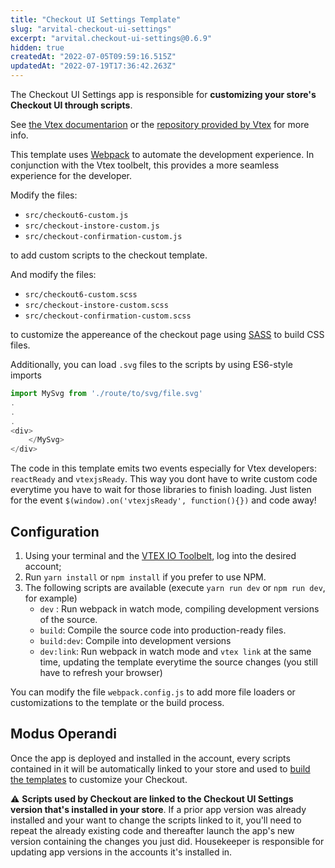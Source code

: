 ```yaml
---
title: "Checkout UI Settings Template"
slug: "arvital-checkout-ui-settings"
excerpt: "arvital.checkout-ui-settings@0.6.9"
hidden: true
createdAt: "2022-07-05T09:59:16.515Z"
updatedAt: "2022-07-19T17:36:42.263Z"
---
```

The Checkout UI Settings app is responsible for **customizing your store's Checkout UI through scripts**.

See [the Vtex documentarion](https://developers.vtex.com/vtex-developer-docs/docs/vtex-checkout-ui-settings) or the [repository provided by Vtex](https://github.com/vtex-apps/checkout-ui-settings) for more info.

This template uses [Webpack](https://webpack.js.org/) to automate the development experience. In conjunction with the Vtex toolbelt, this provides a more seamless
experience for the developer.

Modify the files:

- `src/checkout6-custom.js`
- `src/checkout-instore-custom.js`
- `src/checkout-confirmation-custom.js`

to add custom scripts to the checkout template.

And modify the files:

- `src/checkout6-custom.scss`
- `src/checkout-instore-custom.scss`
- `src/checkout-confirmation-custom.scss`

to customize the appereance of the checkout page using [SASS](https://sass-lang.com/documentation/syntax) to build CSS files.

Additionally, you can load `.svg` files to the scripts by using ES6-style imports
```javascript
import MySvg from './route/to/svg/file.svg'
.
.
.
<div>
	</MySvg>
</div>

```

The code in this template emits two events especially for Vtex developers: `reactReady` and `vtexjsReady`. This way you dont have to write custom code everytime you have to wait for those libraries to finish loading. Just listen for the event `$(window).on('vtexjsReady', function(){})` and code away!

## Configuration

1.  Using your terminal and the [VTEX IO Toolbelt](https://vtex.io/docs/recipes/development/vtex-io-cli-installment-and-command-reference), log into the desired account;
2. Run `yarn install` or `npm install` if you prefer to use NPM.
3. The following scripts are available (execute `yarn run dev` or `npm run dev`, for example)
    - `dev` : Run webpack in watch mode, compiling development versions of the source.
    - `build`: Compile the source code into production-ready files.
    - `build:dev`: Compile into development versions
    - `dev:link`: Run webpack in watch mode and `vtex link` at the same time, updating the template everytime the source changes (you still have to refresh your browser)

You can modify the file `webpack.config.js` to add more file loaders or customizations to the template or the build process.

## Modus Operandi 

Once the app is deployed and installed in the account, every scripts contained in it will be automatically linked to your store and used to [build the templates](https://help.vtex.com/tutorial/configure-template-in-smartcheckout-update--ToTE5XB39t0SwtHgpgwSv?locale=en#configuring-templates-from-the-code-menu) to customize your Checkout.


:warning: **Scripts used by Checkout are linked to the Checkout UI Settings version that's installed in your store**. If a prior app version was already installed and your want to change the scripts linked to it, you'll need to repeat the already existing code and thereafter launch the app's new version containing the changes you just did. Housekeeper is responsible for updating app versions in the accounts it's installed in.